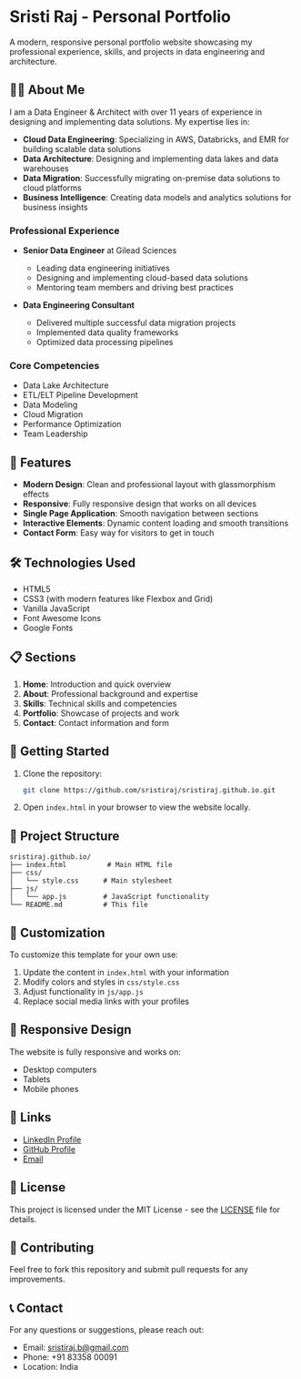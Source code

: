 # Sristi Raj - Personal Portfolio

A modern, responsive personal portfolio website showcasing my professional experience, skills, and projects in data engineering and architecture.

## 👨‍💻 About Me

I am a Data Engineer & Architect with over 11 years of experience in designing and implementing data solutions. My expertise lies in:

- **Cloud Data Engineering**: Specializing in AWS, Databricks, and EMR for building scalable data solutions
- **Data Architecture**: Designing and implementing data lakes and data warehouses
- **Data Migration**: Successfully migrating on-premise data solutions to cloud platforms
- **Business Intelligence**: Creating data models and analytics solutions for business insights

### Professional Experience

- **Senior Data Engineer** at Gilead Sciences
  - Leading data engineering initiatives
  - Designing and implementing cloud-based data solutions
  - Mentoring team members and driving best practices

- **Data Engineering Consultant**
  - Delivered multiple successful data migration projects
  - Implemented data quality frameworks
  - Optimized data processing pipelines

### Core Competencies

- Data Lake Architecture
- ETL/ELT Pipeline Development
- Data Modeling
- Cloud Migration
- Performance Optimization
- Team Leadership

## 🌟 Features

- **Modern Design**: Clean and professional layout with glassmorphism effects
- **Responsive**: Fully responsive design that works on all devices
- **Single Page Application**: Smooth navigation between sections
- **Interactive Elements**: Dynamic content loading and smooth transitions
- **Contact Form**: Easy way for visitors to get in touch

## 🛠️ Technologies Used

- HTML5
- CSS3 (with modern features like Flexbox and Grid)
- Vanilla JavaScript
- Font Awesome Icons
- Google Fonts

## 📋 Sections

1. **Home**: Introduction and quick overview
2. **About**: Professional background and expertise
3. **Skills**: Technical skills and competencies
4. **Portfolio**: Showcase of projects and work
5. **Contact**: Contact information and form

## 🚀 Getting Started

1. Clone the repository:
   ```bash
   git clone https://github.com/sristiraj/sristiraj.github.io.git
   ```

2. Open `index.html` in your browser to view the website locally.

## 📁 Project Structure

```
sristiraj.github.io/
├── index.html          # Main HTML file
├── css/
│   └── style.css      # Main stylesheet
├── js/
│   └── app.js         # JavaScript functionality
└── README.md          # This file
```

## 🎨 Customization

To customize this template for your own use:

1. Update the content in `index.html` with your information
2. Modify colors and styles in `css/style.css`
3. Adjust functionality in `js/app.js`
4. Replace social media links with your profiles

## 📱 Responsive Design

The website is fully responsive and works on:
- Desktop computers
- Tablets
- Mobile phones

## 🔗 Links

- [LinkedIn Profile](https://www.linkedin.com/in/sristi-raj/)
- [GitHub Profile](https://github.com/sristiraj)
- [Email](mailto:sristiraj.b@gmail.com)

## 📄 License

This project is licensed under the MIT License - see the [LICENSE](LICENSE) file for details.

## 🤝 Contributing

Feel free to fork this repository and submit pull requests for any improvements.

## 📞 Contact

For any questions or suggestions, please reach out:
- Email: sristiraj.b@gmail.com
- Phone: +91 83358 00091
- Location: India

